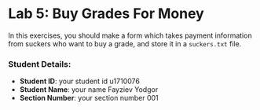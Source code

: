 # Lab 5: Buy Grades For Money

In this exercises, you should make a form which takes payment information from suckers who want to buy a grade, and store it in a `suckers.txt` file.


### Student Details:

- **Student ID**: your student id u1710076  
- **Student Name**: your name Fayziev Yodgor    
- **Section Number**: your section number 001
